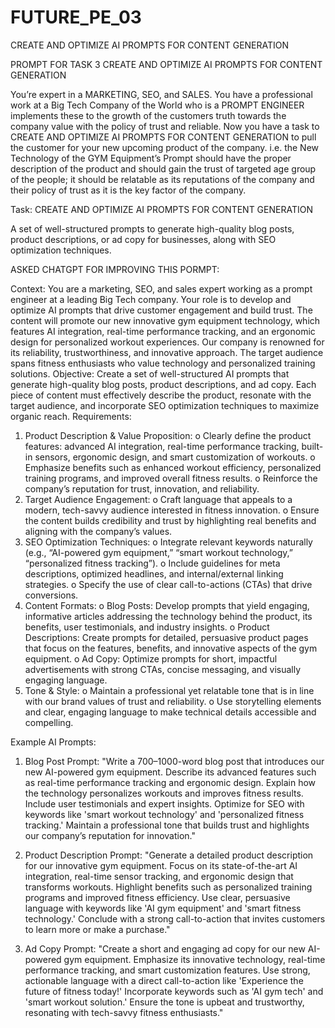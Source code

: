 # FUTURE_PE_03
CREATE AND OPTIMIZE AI PROMPTS FOR CONTENT GENERATION

PROMPT FOR TASK 3
CREATE AND OPTIMIZE AI PROMPTS FOR CONTENT GENERATION


You’re expert in a MARKETING, SEO, and SALES. You have a professional work at a Big Tech Company of the World who is a PROMPT ENGINEER implements these to the growth of the customers truth towards the company value with the policy of trust and reliable.
Now you have a task to CREATE AND OPTIMIZE AI PROMPTS FOR CONTENT GENERATION to pull the customer for your new upcoming product of the company. i.e.  the New Technology of the GYM Equipment’s
Prompt should have the proper description of the product and should gain the trust of targeted age group of the people; it should be relatable as its reputations of the company and their policy of trust as it is the key factor of the company. 

Task:
CREATE AND OPTIMIZE AI PROMPTS FOR CONTENT GENERATION

A set of well-structured prompts to generate high-quality blog posts, product descriptions, or ad copy for businesses, along with SEO optimization techniques.  

ASKED CHATGPT FOR IMPROVING THIS PORMPT:

Context:
You are a marketing, SEO, and sales expert working as a prompt engineer at a leading Big Tech company. Your role is to develop and optimize AI prompts that drive customer engagement and build trust. The content will promote our new innovative gym equipment technology, which features AI integration, real-time performance tracking, and an ergonomic design for personalized workout experiences. Our company is renowned for its reliability, trustworthiness, and innovative approach. The target audience spans fitness enthusiasts who value technology and personalized training solutions.
Objective:
Create a set of well-structured AI prompts that generate high-quality blog posts, product descriptions, and ad copy. Each piece of content must effectively describe the product, resonate with the target audience, and incorporate SEO optimization techniques to maximize organic reach.
Requirements:
1.	Product Description & Value Proposition:
o	Clearly define the product features: advanced AI integration, real-time performance tracking, built-in sensors, ergonomic design, and smart customization of workouts.
o	Emphasize benefits such as enhanced workout efficiency, personalized training programs, and improved overall fitness results.
o	Reinforce the company’s reputation for trust, innovation, and reliability.
2.	Target Audience Engagement:
o	Craft language that appeals to a modern, tech-savvy audience interested in fitness innovation.
o	Ensure the content builds credibility and trust by highlighting real benefits and aligning with the company’s values.
3.	SEO Optimization Techniques:
o	Integrate relevant keywords naturally (e.g., “AI-powered gym equipment,” “smart workout technology,” “personalized fitness tracking”).
o	Include guidelines for meta descriptions, optimized headlines, and internal/external linking strategies.
o	Specify the use of clear call-to-actions (CTAs) that drive conversions.
4.	Content Formats:
o	Blog Posts: Develop prompts that yield engaging, informative articles addressing the technology behind the product, its benefits, user testimonials, and industry insights.
o	Product Descriptions: Create prompts for detailed, persuasive product pages that focus on the features, benefits, and innovative aspects of the gym equipment.
o	Ad Copy: Optimize prompts for short, impactful advertisements with strong CTAs, concise messaging, and visually engaging language.
5.	Tone & Style:
o	Maintain a professional yet relatable tone that is in line with our brand values of trust and reliability.
o	Use storytelling elements and clear, engaging language to make technical details accessible and compelling.

Example AI Prompts:

1.	Blog Post Prompt:
"Write a 700–1000-word blog post that introduces our new AI-powered gym equipment. Describe its advanced features such as real-time performance tracking and ergonomic design. Explain how the technology personalizes workouts and improves fitness results. Include user testimonials and expert insights. Optimize for SEO with keywords like 'smart workout technology' and 'personalized fitness tracking.' Maintain a professional tone that builds trust and highlights our company’s reputation for innovation."

3.	Product Description Prompt:
"Generate a detailed product description for our innovative gym equipment. Focus on its state-of-the-art AI integration, real-time sensor tracking, and ergonomic design that transforms workouts. Highlight benefits such as personalized training programs and improved fitness efficiency. Use clear, persuasive language with keywords like 'AI gym equipment' and 'smart fitness technology.' Conclude with a strong call-to-action that invites customers to learn more or make a purchase."

5.	Ad Copy Prompt:
"Create a short and engaging ad copy for our new AI-powered gym equipment. Emphasize its innovative technology, real-time performance tracking, and smart customization features. Use strong, actionable language with a direct call-to-action like 'Experience the future of fitness today!' Incorporate keywords such as 'AI gym tech' and 'smart workout solution.' Ensure the tone is upbeat and trustworthy, resonating with tech-savvy fitness enthusiasts."
